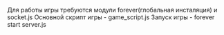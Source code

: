 
Для работы игры требуются модули forever(глобальная инсталяция) и socket.js 
Основной скрипт игры - game_script.js
Запуск игры -  forever start server.js
